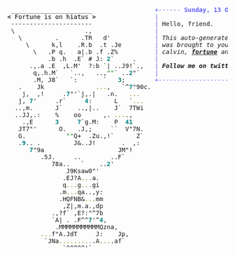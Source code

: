 <pre style="font-family:Menlo,'DejaVu Sans Mono',consolas,'Courier New',monospace"> ______________________                 <span style="color: #5f5fff; text-decoration-color: #5f5fff">+------ </span><span style="color: #5f5fff; text-decoration-color: #5f5fff; font-weight: bold">Sunday, 13 October 2024</span><span style="color: #5f5fff; text-decoration-color: #5f5fff"> -------+</span> <a href="https://www.informatik.uni-leipzig.de/~akiki/">Christopher Akiki</a>                
<span style="font-weight: bold">&lt;</span><span style="color: #000000; text-decoration-color: #000000"> Fortune is on hiatus </span><span style="font-weight: bold">&gt;</span>                <span style="color: #5f5fff; text-decoration-color: #5f5fff">|</span>                                      <span style="color: #5f5fff; text-decoration-color: #5f5fff">|</span> ┣━━ Interests                    
 ----------------------                 <span style="color: #5f5fff; text-decoration-color: #5f5fff">|</span> Hello, friend.                       <span style="color: #5f5fff; text-decoration-color: #5f5fff">|</span> ┃   ┣━━ My cat                   
 \                   .,                 <span style="color: #5f5fff; text-decoration-color: #5f5fff">|</span>                                      <span style="color: #5f5fff; text-decoration-color: #5f5fff">|</span> ┃   ┣━━ Representation Learning  
   \         .      .TR   d&#x27;            <span style="color: #5f5fff; text-decoration-color: #5f5fff">|</span> <span style="font-style: italic">This auto-generated message panel </span>   <span style="color: #5f5fff; text-decoration-color: #5f5fff">|</span> ┃   ┣━━ Language Generation      
     \      k,l    .R.b  .t .Je         <span style="color: #5f5fff; text-decoration-color: #5f5fff">|</span> <span style="font-style: italic">was brought to you by the </span><span style="font-weight: bold; font-style: italic"><a href="https://en.wikipedia.org/wiki/Cowsay">cowsay</a></span><span style="font-style: italic"> </span>    <span style="color: #5f5fff; text-decoration-color: #5f5fff">|</span> ┃   ┣━━ Text Mining              
       \   .P q.   a|.b .f .Z%          <span style="color: #5f5fff; text-decoration-color: #5f5fff">|</span> <span style="font-style: italic">calvin, </span><span style="font-weight: bold; font-style: italic"><a href="https://en.wikipedia.org/wiki/Fortune_(Unix)">fortune</a></span><span style="font-style: italic"> and </span><span style="font-weight: bold; font-style: italic"><a href="https://github.com/willmcgugan/rich">Rich</a></span><span style="font-style: italic">. </span>           <span style="color: #5f5fff; text-decoration-color: #5f5fff">|</span> ┃   ┣━━ Dataset Creation         
           .b .h  .E` # J: <span style="color: #008080; text-decoration-color: #008080; font-weight: bold">2</span>`     .     <span style="color: #5f5fff; text-decoration-color: #5f5fff">|</span>                                      <span style="color: #5f5fff; text-decoration-color: #5f5fff">|</span> ┃   ┗━━ TODO                     
      .,.a .E  ,L.M&#x27;  ?:b `| ..J9!`.,   <span style="color: #5f5fff; text-decoration-color: #5f5fff">|</span> <span style="font-weight: bold; font-style: italic">Follow me on twitter: </span><span style="font-weight: bold; font-style: italic"><a href="https://twitter.com/christopher">@christopher</a></span>   <span style="color: #5f5fff; text-decoration-color: #5f5fff">|</span> ┣━━ Past Lives                   
       q,.h.M`   `..,   ..,<span style="color: #008000; text-decoration-color: #008000">&quot;&quot;</span>` ..<span style="color: #008080; text-decoration-color: #008080; font-weight: bold">2</span>&quot;`    <span style="color: #5f5fff; text-decoration-color: #5f5fff">|</span>                                      <span style="color: #5f5fff; text-decoration-color: #5f5fff">|</span> ┃   ┣━━ Sociocultural antropology
       .M, J8`   `:       `   <span style="color: #008080; text-decoration-color: #008080; font-weight: bold">3</span>;        <span style="color: #5f5fff; text-decoration-color: #5f5fff">+--------------------------------------+</span> ┃   ┗━━ Network Engineering      
   .    Jk              <span style="color: #808000; text-decoration-color: #808000">...</span>,   `^<span style="color: #008080; text-decoration-color: #008080; font-weight: bold">7</span>&quot;90c.                                          ┣━━ Current Location             
    j,  ,!     .<span style="color: #008080; text-decoration-color: #008080; font-weight: bold">7</span>&quot;&#x27;`j,.|   .n.   <span style="color: #808000; text-decoration-color: #808000">...</span>                                             ┃   ┗━━ Leipzig, Germany         
   j, <span style="color: #008080; text-decoration-color: #008080; font-weight: bold">7</span>&#x27;     .r`     <span style="color: #008080; text-decoration-color: #008080; font-weight: bold">4</span>:      L   `<span style="color: #808000; text-decoration-color: #808000">...</span>                                            ┗━━ Previous Locations           
  ..,m.      J`    ..,|..    J`  7TWi                                                ┣━━ Durham, England          
  ..JJ,.:    %    oo      ,. <span style="color: #808000; text-decoration-color: #808000">...</span>.,                                                   ┗━━ Zouk Mikael, Lebanon     
    .,E      <span style="color: #008080; text-decoration-color: #008080; font-weight: bold">3</span>     <span style="color: #008080; text-decoration-color: #008080; font-weight: bold">7</span>`g.M:    P  <span style="color: #008080; text-decoration-color: #008080; font-weight: bold">41</span>                                                                                
   JT7&quot;&#x27;      O.   .J,;     ``  V&quot;7N.                                                                             
   G.           <span style="color: #008000; text-decoration-color: #008000">&quot;&quot;</span>Q+  .Zu.,!`      Z`                                                                             
   .<span style="color: #008080; text-decoration-color: #008080; font-weight: bold">9</span>.. .         J&amp;..J!       .  ,:                                                                              
      <span style="color: #008080; text-decoration-color: #008080; font-weight: bold">7</span>&quot;9a                    JM&quot;!                                                                                
         .5J.     ..        ..F`                                                                                  
            78a..   `    ..<span style="color: #008080; text-decoration-color: #008080; font-weight: bold">2</span>&#x27;                                                                                     
                J9Ksaw0&quot;&#x27;                                                                                         
               .EJ?A<span style="color: #808000; text-decoration-color: #808000">...</span>a.                                                                                         
               q<span style="color: #808000; text-decoration-color: #808000">...</span>g<span style="color: #808000; text-decoration-color: #808000">...</span>gi                                                                                         
              .m<span style="color: #808000; text-decoration-color: #808000">...</span>qa..,y:                                                                                        
              .HQFNB&amp;<span style="color: #808000; text-decoration-color: #808000">...</span>mm                                                                                        
               ,Z|,m.a.,dp                                                                                        
            .,?f` ,E?:&quot;^7b                                                                                        
            `A| . .F^^<span style="color: #008080; text-decoration-color: #008080; font-weight: bold">7</span>&#x27;^<span style="color: #008080; text-decoration-color: #008080; font-weight: bold">4</span>,                                                                                       
             .MMMMMMMMMMMQzna,                                                                                    
         <span style="color: #808000; text-decoration-color: #808000">...</span>f&quot;A.JdT     J:    Jp,                                                                                 
          `JNa<span style="color: #808000; text-decoration-color: #808000">.........</span>.A<span style="color: #808000; text-decoration-color: #808000">...</span>.af`                                                                                  
               `^^^^^&#x27;`                                                                                           
                                                                                                                  
</pre>
